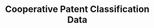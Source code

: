 ---
layout: default
bigquery: https://console.cloud.google.com/bigquery?p=patents-public-data&d=cpc&page=dataset
citation: '“Cooperative Patent Classification” by the EPO and USPTO, for public use. '
contributors: EPO, USPTO
cost: None
description: Cooperative Patent Classification Data contains the scheme and definitions
  of the Cooperative Patent Classification system for classifying patent documents.
  The CPC is the result of a partnership between the EPO and the USPTO in their joint
  effort to develop a common, internationally compatible classification system for
  technical documents, in particular patent publications, which will be used by both
  offices in the patent granting process
documentation: https://www.cooperativepatentclassification.org/cpcSchemeAndDefinitions
last_edit: 04/05/2022, 13:32:26
location: https://www.cooperativepatentclassification.org/index
maintained_by: USPTO, EPO
schema_fields:
- residual_references
- not_allocatable
- informativeReferences
- limitingReferences
- notAllocatable
- residualReferences
- childGroups
- date_revised
- limiting_references
- ipcConcordant
- ipc_concordant
- additional_only
- symbol
- informative_references
- status
- title_full
- application_references
- title_part
- definition
- titleFull
- children
- sizeCache
- dateRevised
- breakdownCode
- titlePart
- glossary
- parents
- synonyms
- applicationReferences
- breakdown_code
- level
- child_groups
shortname: cooperative_patent_classification
tags:
- patents
- science
title: Cooperative Patent Classification Data
uuid: 984374a7-16e9-4b35-9445-458daceb01bf
---